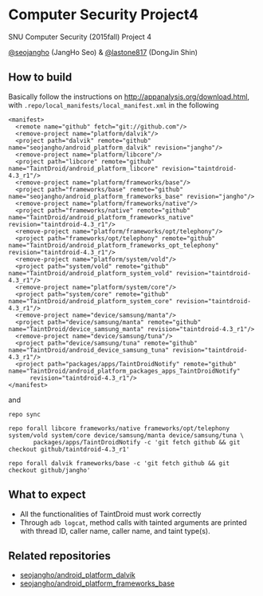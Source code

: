 # Computer Security Project4
SNU Computer Security (2015fall) Project 4

[@seojangho](https://github.com/seojangho) (JangHo Seo) & [@lastone817](https://github.com/lastone817) (DongJin Shin)

## How to build

Basically follow the instructions on http://appanalysis.org/download.html, with `.repo/local_manifests/local_manifest.xml` in the following

```
<manifest>
  <remote name="github" fetch="git://github.com"/>
  <remove-project name="platform/dalvik"/>
  <project path="dalvik" remote="github" name="seojangho/android_platform_dalvik" revision="jangho"/>
  <remove-project name="platform/libcore"/>
  <project path="libcore" remote="github" name="TaintDroid/android_platform_libcore" revision="taintdroid-4.3_r1"/>
  <remove-project name="platform/frameworks/base"/>
  <project path="frameworks/base" remote="github" name="seojangho/android_platform_frameworks_base" revision="jangho"/>
  <remove-project name="platform/frameworks/native"/>
  <project path="frameworks/native" remote="github" name="TaintDroid/android_platform_frameworks_native" revision="taintdroid-4.3_r1"/>
  <remove-project name="platform/frameworks/opt/telephony"/>
  <project path="frameworks/opt/telephony" remote="github" name="TaintDroid/android_platform_frameworks_opt_telephony" revision="taintdroid-4.3_r1"/>
  <remove-project name="platform/system/vold"/>
  <project path="system/vold" remote="github" name="TaintDroid/android_platform_system_vold" revision="taintdroid-4.3_r1"/>
  <remove-project name="platform/system/core"/>
  <project path="system/core" remote="github" name="TaintDroid/android_platform_system_core" revision="taintdroid-4.3_r1"/>
  <remove-project name="device/samsung/manta"/>
  <project path="device/samsung/manta" remote="github" name="TaintDroid/device_samsung_manta" revision="taintdroid-4.3_r1"/>
  <remove-project name="device/samsung/tuna"/>
  <project path="device/samsung/tuna" remote="github" name="TaintDroid/android_device_samsung_tuna" revision="taintdroid-4.3_r1"/>
  <project path="packages/apps/TaintDroidNotify" remote="github" name="TaintDroid/android_platform_packages_apps_TaintDroidNotify"
      revision="taintdroid-4.3_r1"/>
</manifest>

```

and

```
repo sync
```
```
repo forall libcore frameworks/native frameworks/opt/telephony system/vold system/core device/samsung/manta device/samsung/tuna \
       packages/apps/TaintDroidNotify -c 'git fetch github && git checkout github/taintdroid-4.3_r1'
```
```
repo forall dalvik frameworks/base -c 'git fetch github && git checkout github/jangho'
```

## What to expect

* All the functionalities of TaintDroid must work correctly
* Through `adb logcat`, method calls with tainted arguments are printed with thread ID, caller name, caller name, and taint type(s).

## Related repositories

* [seojangho/android_platform_dalvik](https://github.com/seojangho/android_platform_dalvik)
* [seojangho/android_platform_frameworks_base](https://github.com/seojangho/android_platform_frameworks_base)
